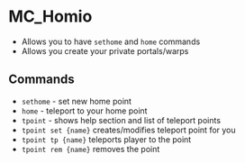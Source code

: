 # MC_Homio

* Allows you to have `sethome` and `home` commands
* Allows you create your private portals/warps

## Commands
* `sethome` - set new home point
* `home` - teleport to your home point
* `tpoint` - shows help section and list of teleport points
* `tpoint set {name}` creates/modifies teleport point for you
* `tpoint tp {name}` teleports player to the point
* `tpoint rem {name}` removes the point